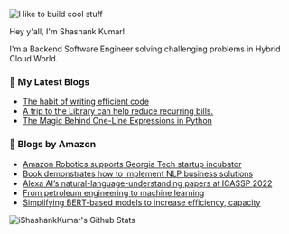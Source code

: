 ![I like to build cool stuff](https://res.cloudinary.com/dt8g3rhcy/image/upload/v1595929574/i_like_to_build_cool_shit._1_nzbwjh.png)

Hey y'all, I'm Shashank Kumar! 

I'm a Backend Software Engineer solving challenging problems in Hybrid Cloud World.

### 📕 My Latest Blogs
<!-- BLOG-POST-LIST:START -->
- [The habit of writing efficient code](https://medium.com/@ishashankkumar/the-habit-of-writing-efficient-code-153b05f04269?source=rss-d24dda280d5f------2)
- [A trip to the Library can help reduce recurring bills.](https://medium.com/swlh/a-trip-to-the-library-can-help-reduce-recurring-bills-23bca495cdf5?source=rss-d24dda280d5f------2)
- [The Magic Behind One-Line Expressions in Python](https://medium.com/swlh/the-magic-behind-one-line-expressions-in-python-816c10180c5c?source=rss-d24dda280d5f------2)
<!-- BLOG-POST-LIST:END -->

### 📕 Blogs by Amazon
<!-- AMAZON-BLOG-POST-LIST:START -->
- [Amazon Robotics supports Georgia Tech startup incubator](https://www.amazon.science/academic-engagements/amazon-robotics-supports-atdc-georgia-tech-startup-incubator)
- [Book demonstrates how to implement NLP business solutions](https://www.amazon.science/latest-news/new-hands-on-guide-demonstrates-how-to-implement-natural-language-processing-business-solutions)
- [Alexa AI’s natural-language-understanding papers at ICASSP 2022](https://www.amazon.science/blog/alexa-ais-natural-language-understanding-papers-at-icassp-2022)
- [From petroleum engineering to machine learning](https://www.amazon.science/working-at-amazon/from-petroleum-engineering-to-machine-learning)
- [Simplifying BERT-based models to increase efficiency, capacity](https://www.amazon.science/blog/simplifying-bert-based-models-to-increase-efficiency-capacity)
<!-- AMAZON-BLOG-POST-LIST:END -->



<img align="center" alt="iShashankKumar's Github Stats" src="https://github-readme-stats.vercel.app/api?username=ishashankkumar&show_icons=true&hide_border=true" />
